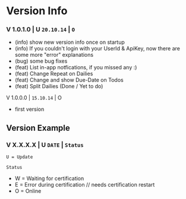 # Version Info

### V 1.0.1.0  | U `20.10.14` | `O`
- (info) show new version info once on startup
- (info) If you couldn't login with your UserId & ApiKey, now there are some more "error" explanations
- (bug) some bug fixes
- (feat) List in-app notfications, if you missed any :)
- (feat) Change Repeat on Dailies
- (feat) Change and show Due-Date on Todos
- (feat) Split Dailies (Done / Yet to do)

V 1.0.0.0 | `15.10.14` | O

- first version


## Version Example

### V X.X.X.X | U `DATE` | `Status`

`U = Update`

`Status` 

- W = Waiting for certification
- E = Error during certification // needs certification restart
- O = Online
